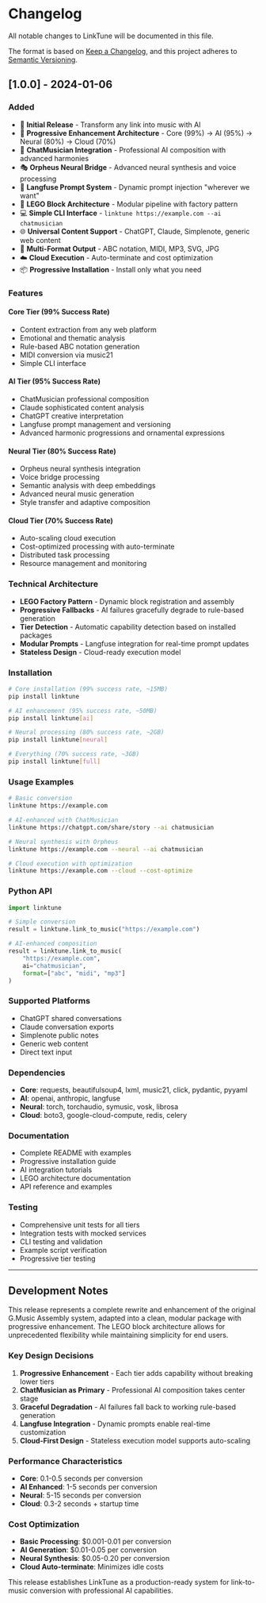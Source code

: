# Changelog

All notable changes to LinkTune will be documented in this file.

The format is based on [Keep a Changelog](https://keepachangelog.com/en/1.0.0/),
and this project adheres to [Semantic Versioning](https://semver.org/spec/v2.0.0.html).

## [1.0.0] - 2024-01-06

### Added
- 🎵 **Initial Release** - Transform any link into music with AI
- 🧱 **Progressive Enhancement Architecture** - Core (99%) → AI (95%) → Neural (80%) → Cloud (70%)
- 🤖 **ChatMusician Integration** - Professional AI composition with advanced harmonies
- 🎭 **Orpheus Neural Bridge** - Advanced neural synthesis and voice processing
- 🧵 **Langfuse Prompt System** - Dynamic prompt injection "wherever we want"
- 🔗 **LEGO Block Architecture** - Modular pipeline with factory pattern
- 💻 **Simple CLI Interface** - `linktune https://example.com --ai chatmusician`
- 🌐 **Universal Content Support** - ChatGPT, Claude, Simplenote, generic web content
- 🎼 **Multi-Format Output** - ABC notation, MIDI, MP3, SVG, JPG
- ☁️ **Cloud Execution** - Auto-terminate and cost optimization
- 📦 **Progressive Installation** - Install only what you need

### Features

#### Core Tier (99% Success Rate)
- Content extraction from any web platform
- Emotional and thematic analysis
- Rule-based ABC notation generation
- MIDI conversion via music21
- Simple CLI interface

#### AI Tier (95% Success Rate)
- ChatMusician professional composition
- Claude sophisticated content analysis
- ChatGPT creative interpretation
- Langfuse prompt management and versioning
- Advanced harmonic progressions and ornamental expressions

#### Neural Tier (80% Success Rate)
- Orpheus neural synthesis integration
- Voice bridge processing
- Semantic analysis with deep embeddings
- Advanced neural music generation
- Style transfer and adaptive composition

#### Cloud Tier (70% Success Rate)
- Auto-scaling cloud execution
- Cost-optimized processing with auto-terminate
- Distributed task processing
- Resource management and monitoring

### Technical Architecture
- **LEGO Factory Pattern** - Dynamic block registration and assembly
- **Progressive Fallbacks** - AI failures gracefully degrade to rule-based generation
- **Tier Detection** - Automatic capability detection based on installed packages
- **Modular Prompts** - Langfuse integration for real-time prompt updates
- **Stateless Design** - Cloud-ready execution model

### Installation
```bash
# Core installation (99% success rate, ~15MB)
pip install linktune

# AI enhancement (95% success rate, ~50MB)
pip install linktune[ai]

# Neural processing (80% success rate, ~2GB)
pip install linktune[neural]

# Everything (70% success rate, ~3GB)
pip install linktune[full]
```

### Usage Examples
```bash
# Basic conversion
linktune https://example.com

# AI-enhanced with ChatMusician
linktune https://chatgpt.com/share/story --ai chatmusician

# Neural synthesis with Orpheus
linktune https://example.com --neural --ai chatmusician

# Cloud execution with optimization
linktune https://example.com --cloud --cost-optimize
```

### Python API
```python
import linktune

# Simple conversion
result = linktune.link_to_music("https://example.com")

# AI-enhanced composition
result = linktune.link_to_music(
    "https://example.com",
    ai="chatmusician",
    format=["abc", "midi", "mp3"]
)
```

### Supported Platforms
- ChatGPT shared conversations
- Claude conversation exports
- Simplenote public notes
- Generic web content
- Direct text input

### Dependencies
- **Core**: requests, beautifulsoup4, lxml, music21, click, pydantic, pyyaml
- **AI**: openai, anthropic, langfuse
- **Neural**: torch, torchaudio, symusic, vosk, librosa
- **Cloud**: boto3, google-cloud-compute, redis, celery

### Documentation
- Complete README with examples
- Progressive installation guide
- AI integration tutorials
- LEGO architecture documentation
- API reference and examples

### Testing
- Comprehensive unit tests for all tiers
- Integration tests with mocked services
- CLI testing and validation
- Example script verification
- Progressive tier testing

---

## Development Notes

This release represents a complete rewrite and enhancement of the original G.Music Assembly system, adapted into a clean, modular package with progressive enhancement. The LEGO block architecture allows for unprecedented flexibility while maintaining simplicity for end users.

### Key Design Decisions
1. **Progressive Enhancement** - Each tier adds capability without breaking lower tiers
2. **ChatMusician as Primary** - Professional AI composition takes center stage
3. **Graceful Degradation** - AI failures fall back to working rule-based generation
4. **Langfuse Integration** - Dynamic prompts enable real-time customization
5. **Cloud-First Design** - Stateless execution model supports auto-scaling

### Performance Characteristics
- **Core**: 0.1-0.5 seconds per conversion
- **AI Enhanced**: 1-5 seconds per conversion
- **Neural**: 5-15 seconds per conversion
- **Cloud**: 0.3-2 seconds + startup time

### Cost Optimization
- **Basic Processing**: $0.001-0.01 per conversion
- **AI Generation**: $0.01-0.05 per conversion
- **Neural Synthesis**: $0.05-0.20 per conversion
- **Cloud Auto-terminate**: Minimizes idle costs

This release establishes LinkTune as a production-ready system for link-to-music conversion with professional AI capabilities.